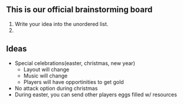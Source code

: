 ## This is our official brainstorming board ##
1. Write your idea into the unordered list.
2. 
## Ideas ##
+ Special celebrations(easter, christmas, new year)
	- Layout will change
	- Music will change
	- Players will have opportinities to get gold
+ No attack option during christmas
+ During easter, you can send other players eggs filled w/ resources

